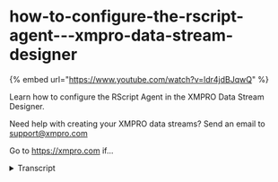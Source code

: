 # how-to-configure-the-rscript-agent---xmpro-data-stream-designer
{% embed url="https://www.youtube.com/watch?v=ldr4jdBJqwQ" %}



Learn how to configure the RScript Agent in the XMPRO Data Stream Designer. 

Need help with creating your XMPRO data streams? Send an email to support@xmpro.com 

Go to https://xmpro.com if...
<details>
<summary>Transcript</summary>Learn how to configure the RScript Agent in the XMPRO Data Stream Designer. 

Need help with creating your XMPRO data streams? Send an email to support@xmpro.com 

Go to https://xmpro.com if...
but we are going to do here is look at

how to set up and configure the a script

agent this agent allows you to perform

computations using the on language on

data it receives as input I already have

a CSV listener set up and configured

which will get data for us from a CSV

file which the our script agent can uses

input to add the a script agent to your

canvas go to the toolbox and search for

our script you will find it on the I on

machine learning click on the agent and

drag it to the canvas you'll see a

default name will be given to it to be

name this agent click on the white space

and start typing now connect the output

end point of the first agent to the

input end point of the second click

somewhere else in your canvas and click

Save to configure this agent click on it

and click on configure first make sure

you're using the correct collection if

you'd like to change this select another

collection from the drop-down next

you'll notice notice that there is a

bulk input option the Oscar languages

main strength lies in statistics and

graphics and it can handle large sets of

data take advantage of this capability

select this option this will cause every

event to be inserted into a single data

frame called input as you can see from

the description below next you can add

your code the temperature field derives

reference here comes from the preceding

agent the average field arrive reference

here is a new variable which means I

have to scroll down on this form and add

it to the outfit script to do this click

on the plus to add a new row and specify

it here

choose its data type in my case it will

be double-click something else on the

form when you're done writing your code

and you're happy with it and you've

specified all the variables you're going

to use in the outputs grid you'll see

that there's another option on this form

name payload this will define how your

pilot will be forwarded to it the next

agent there's three options available to

you the first same is existing the

structure of the input payload look the

same as the structure of the outgoing

payload meaning no columns have been

added or removed existing with addition

the structure of the input and the

output payload will contain the same

columns but everything that you've

defined in the outputs will be added to

that new will contain only the columns

you've defined in your output I'm going

to leave it as existing with addition

then I'm going to click apply and click

Save to double check if you've

configured your stream correctly click

on integrity check if none of your

agents are highlighted in red it means

everything is fine you can now go ahead

and run your stream by clicking on

publish to view the live data click on

live view select your own script agent

click save and give it a second

to expand the page click on maximize and

you can see that the column has been

added for our applet

and publish the string to stop it click

on your a script I don't think click on

configure again now I'm going to uncheck

this box meaning that the script that's

in here is going to be executed for each

event it receives this also means that

how you write your code is going to look

a little bit different the demonstrate

how this works if this bulk input option

is not checked I'm just going to add

some code in here this will convert this

temperature which is currently in

Celsius to Fahrenheit hence I've

declared a new variable temp F which I

now need to add to the bottom first I

need to delete my average variable

I've add my new output variable now I'm

going to click apply click Save double

check if my stream has been configured

correctly but clicking on integrity

check none of my agents are highlighted

in red which is good so I can publish my

stream by clicking on publish then click

on the live view as you can see my data

start coming sir then if my output

column has been added and the script

that I've added is executed event that

is coming through
</details>